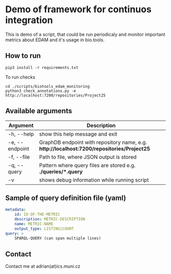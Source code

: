 # Demo of framework for continuos integration
This is demo of a script, that could be run periodicaly and monitor important metrics about EDAM and it's usage in bio.tools.

## How to run
```
pip3 install -r requirements.txt
```
To run checks
```
cd ./scripts/biotools_edam_monitoring
python3 check_annotations.py -e http://localhost:7200/repositories/Project25
```
## Available arguments
| Argument       | Description                                                                                  |
|----------------|----------------------------------------------------------------------------------------------|
| -h, --help     | show this help message and exit                                                              |
| -e, --endpoint | GraphDB endpoint with repository name, e.g. __http://localhost:7200/repositories/Project25__ |
| -f, --file     | Path to file, where JSON output is stored                                                    |
| -q, --query    | Pattern where query files are stored e.g. __./queries/*.query__                              |
| -v             | shows debug information while running script                                                 |

## Sample of query definition file (yaml)
```yaml
metadata:
    id: ID-OF-THE-METRIC
    description: METRIC-DESCRIPTION
    name: METRIC-NAME
    output_type: LISTING|COUNT
query: >
    SPARQL-QUERY (can span multiple lines)
```

## Contact
Contact me at adrian(at)ics.muni.cz